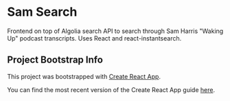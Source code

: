 # Sam Search

Frontend on top of Algolia search API to search through Sam Harris "Waking Up" podcast transcripts. Uses React and react-instantsearch.

## Project Bootstrap Info

This project was bootstrapped with [Create React App](https://github.com/facebookincubator/create-react-app).

You can find the most recent version of the Create React App guide [here](https://github.com/facebookincubator/create-react-app/blob/master/packages/react-scripts/template/README.md).

